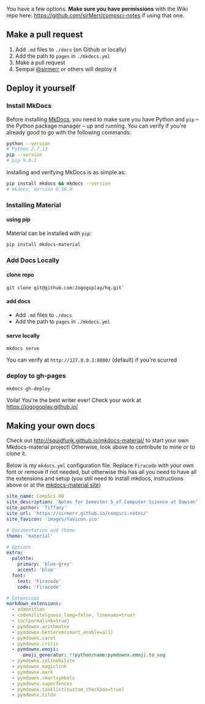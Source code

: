 You have a few options. **Make sure you have permissions** with the Wiki repo here: https://github.com/sirMerr/compsci-notes if using that one.

## Make a pull request
1. Add `.md` files to `./docs` (on Github or locally)
2. Add the path to `pages` in `./mkdocs.yml`
3. Make a pull request
4. Sempai [@sirmerr](https://github.com/sirMerr) or others will deploy it

## Deploy it yourself

### Install MkDocs
Before installing [MkDocs][2], you need to make sure you have Python and `pip`
– the Python package manager – up and running. You can verify if you're already
good to go with the following commands:

``` sh
python --version
# Python 2.7.13
pip --version
# pip 9.0.1
```

Installing and verifying MkDocs is as simple as:

``` sh
pip install mkdocs && mkdocs --version
# mkdocs, version 0.16.0
```

### Installing Material

#### using pip

Material can be installed with `pip`:

``` sh
pip install mkdocs-material
```

### Add Docs Locally
#### clone repo
```
git clone git@github.com:Jogogoplay/hq.git`
```
#### add docs
* Add `.md` files to `./docs`    
* Add the path to `pages` in `./mkdocs.yml`

#### serve locally
```
mkdocs serve
```
You can verify at `http://127.0.0.1:8000/` (default) if you're scurred

### deploy to gh-pages

```
mkdocs gh-deploy
```
Voila! You're the best writer ever! Check your work at https://jogogoplay.github.io/

[2]: http://www.mkdocs.org

## Making your own docs
Check out http://squidfunk.github.io/mkdocs-material/ to start your own Mkdocs-material project! Otherwise, look above to contribute to mine or to clone it.

Below is my `mkdocs.yml` configuration file. Replace `Firacode` with your own font or remove if not needed, but otherwise this has all you need to have all the extensions and setup (you still need to install mkdocs, instructions above or at the [mkdocs-material site](http://squidfunk.github.io/mkdocs-material/))

```yml
site_name: CompSci HQ
site_description: 'Notes for Semester 5 of Computer Science at Dawson'
site_author: 'Tiffany'
site_url: 'https://sirmerr.github.io/compsci-notes/'
site_favicon: 'images/favicon.ico'

# Documentation and theme
theme: 'material'

# Options
extra:
  palette:
    primary: 'blue-grey'
    accent: 'blue'
  font:
    text: 'Firacode'
    code: 'Firacode'

# Extensions
markdown_extensions:
  - admonition
  - codehilite(guess_lang=false, linenums=true)
  - toc(permalink=true)
  - pymdownx.arithmatex
  - pymdownx.betterem(smart_enable=all)
  - pymdownx.caret
  - pymdownx.critic
  - pymdownx.emoji:
      emoji_generator: !!python/name:pymdownx.emoji.to_svg
  - pymdownx.inlinehilite
  - pymdownx.magiclink
  - pymdownx.mark
  - pymdownx.smartsymbols
  - pymdownx.superfences
  - pymdownx.tasklist(custom_checkbox=true)
  - pymdownx.tilde
```
